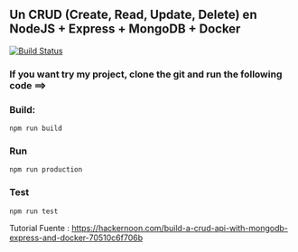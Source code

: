 ## Un CRUD (Create, Read, Update, Delete) en NodeJS + Express + MongoDB + Docker

[![Build Status](https://travis-ci.org/milanes/crud-api.svg?branch=master)](https://travis-ci.org/milanes/crud-api)

### If you want try my project, clone the git and run the following code ==>

### Build: 
`npm run build`

### Run 
`npm run production`

### Test
`npm run test`

Tutorial Fuente : https://hackernoon.com/build-a-crud-api-with-mongodb-express-and-docker-70510c6f706b
